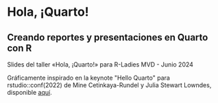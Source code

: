 # Hola, ¡Quarto!
## Creando reportes y presentaciones en Quarto con R

Slides del taller «Hola, ¡Quarto!» para R-Ladies MVD - Junio 2024

Gráficamente inspirado en la keynote "Hello Quarto" para rstudio::conf(2022) de Mine Cetinkaya-Rundel y Julia Stewart Lowndes, disponible [aquí](https://github.com/mine-cetinkaya-rundel/hello-quarto).

